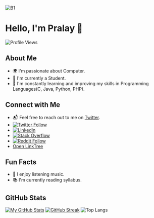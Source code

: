 ![B1](https://github.com/pralaynaskar/pralaynaskar/assets/143413651/03ef5be8-7932-4477-8a30-de35de8e29f5)
#
# Hello, I'm Pralay 👋

![Profile Views](https://komarev.com/ghpvc/?username=pralaynaskar&color=green)            

## About Me

- 🌍 I'm passionate about Computer.
- 💼 I'm currently a Student.
- 🌱 I'm constantly learning and improving my skills in Programming Languages(C, Java, Python, PHP).

## Connect with Me

- 📬 Feel free to reach out to me on [Twitter](https://twitter.com/pn_india).
- [![Twitter Follow](https://img.shields.io/twitter/follow/pralaynaskar?style=social)](https://twitter.com/pralaynaskar)
- [![LinkedIn](https://img.shields.io/badge/LinkedIn-PralayNaskar-blue)](https://www.linkedin.com/in/pralaynaskar/)
- [![Stack Overflow](https://img.shields.io/badge/Stack%20Overflow-PralayNaskar-orange)](https://stackoverflow.com/users/22497542/pralay-naskar)
- [![Reddit Follow](https://img.shields.io/reddit/user-karma/combined/pralay-naskar?style=social)](https://www.reddit.com/user/pralay-naskar)
- [Open LinkTree](https://www.linktr.ee/npralay)

## Fun Facts

- 🎵 I enjoy listening music.
- 📚 I'm currently reading syllabus.

## GitHub Stats

[![My GitHub Stats](https://github-readme-stats.vercel.app/api?username=pralaynaskar&show_icons=true&theme=highcontrast)](https://github.com/pralaynaskar)
[![GitHub Streak](https://github-readme-streak-stats.herokuapp.com?user=pralaynaskar&theme=radical&border_radius=5&date_format=j%20M%5B%20Y%5D&card_width=500)](https://git.io/streak-stats)
![Top Langs](https://github-readme-stats.vercel.app/api/top-langs/?username=pralaynaskar&layout=compact&theme=codeSTACKr)
